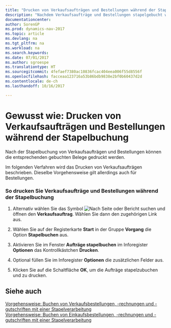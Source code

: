 ```yaml
---
title: "Drucken von Verkaufsaufträgen und Bestellungen während der Stapelbuchung"
description: "Nachdem Verkaufsaufträge und Bestellungen stapelgebucht wurden, können die entsprechenden gebuchten Belege gedruckt werden."
documentationcenter: 
author: SorenGP
ms.prod: dynamics-nav-2017
ms.topic: article
ms.devlang: na
ms.tgt_pltfrm: na
ms.workload: na
ms.search.keywords: 
ms.date: 07/01/2017
ms.author: sgroespe
ms.translationtype: HT
ms.sourcegitcommit: 4fefaef7380ac10836fcac404eea006f55d8556f
ms.openlocfilehash: facceaa123716a53b86bdb9838e2bf0b60437d2d
ms.contentlocale: de-ch
ms.lasthandoff: 10/16/2017

---
```

# <a name="how-to-print-sales-and-purchase-orders-during-batch-posting"></a>Gewusst wie: Drucken von Verkaufsaufträgen und Bestellungen während der Stapelbuchung
Nach der Stapelbuchung von Verkaufsaufträgen und Bestellungen können die entsprechenden gebuchten Belege gedruckt werden.  
  
 Im folgenden Verfahren wird das Drucken von Verkaufsaufträgen beschrieben. Dieselbe Vorgehensweise gilt allerdings auch für Bestellungen.  
  
### <a name="to-print-sales-and-purchase-orders-during-batch-posting"></a>So drucken Sie Verkaufsaufträge und Bestellungen während der Stapelbuchung  
  
1.  Alternativ wählen Sie das Symbol ![Nach Seite oder Bericht suchen](media/ui-search/search_small.png "Nach Seite oder Bericht suchen") und öffnen den **Verkaufsauftrag**. Wählen Sie dann den zugehörigen Link aus.  
  
2.  Wählen Sie auf der Registerkarte **Start** in der Gruppe **Vorgang** die Option **Stapelbuchen** aus.  
  
3.  Aktivieren Sie im Fenster **Aufträge stapelbuchen** im Inforegister **Optionen** das Kontrollkästchen **Drucken**.  
  
4.  Optional füllen Sie im Inforegister **Optionen** die zusätzlichen Felder aus.  
  
5.  Klicken Sie auf die Schaltfläche **OK**, um die Aufträge stapelzubuchen und zu drucken.  
  
## <a name="see-also"></a>Siehe auch  
 [Vorgehensweise: Buchen von Verkaufsbestellungen, -rechnungen und -gutschriften mit einer Stapelverarbeitung](how-to-batch-post-sales-orders-invoices-and-credit-memos.md)   
 [Vorgehensweise: Buchen von Einkaufsbestellungen, -rechnungen und -gutschriften mit einer Stapelverarbeitung](how-to-batch-post-purchase-orders-invoices-and-credit-memos.md)

